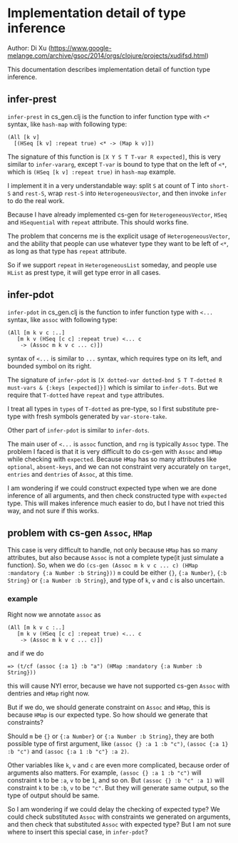 # Implementation detail of type inference

Author: Di Xu (https://www.google-melange.com/archive/gsoc/2014/orgs/clojure/projects/xudifsd.html)

This documentation describes implementation detail of function type inference.

## infer-prest

`infer-prest` in cs_gen.clj is the function to infer function type with `<*`
syntax, like `hash-map` with following type:

    (All [k v]
      [(HSeq [k v] :repeat true) <* -> (Map k v)])

The signature of this function is `[X Y S T T-var R expected]`, this is very
similar to `infer-vararg`, except `T-var` is bound to type that on the left of
`<*`, which is `(HSeq [k v] :repeat true)` in `hash-map` example.

I implement it in a very understandable way: split `S` at count of T into
`short-S` and `rest-S`, wrap `rest-S` into `HeterogeneousVector`, and then
invoke `infer` to do the real work.

Because I have already implemented cs-gen for `HeterogeneousVector`, `HSeq` and
`HSequential` with `repeat` attribute. This should works fine.

The problem that concerns me is the explicit usage of `HeterogeneousVector`,
and the ability that people can use whatever type they want to be left of `<*`,
as long as that type has `repeat` attribute.

So if we support `repeat` in `HeterogeneousList` someday, and people use
`HList` as prest type, it will get type error in all cases.

## infer-pdot

`infer-pdot` in cs_gen.clj is the function to infer function type with `<...`
syntax, like `assoc` with following type:

    (All [m k v c :..]
       [m k v (HSeq [c c] :repeat true) <... c
        -> (Assoc m k v c ... c)])

syntax of `<...` is similar to `...` syntax, which requires type on its left,
and bounded symbol on its right.

The signature of `infer-pdot` is
`[X dotted-var dotted-bnd S T T-dotted R must-vars & {:keys [expected]}]`
which is similar to `infer-dots`. But we require that `T-dotted` have `repeat`
and `type` attributes.

I treat all types in `types` of `T-dotted` as pre-type, so I first substitute
pre-type with fresh symbols generated by `var-store-take`.

Other part of `infer-pdot` is similar to `infer-dots`.

The main user of `<...` is `assoc` function, and `rng` is typically `Assoc`
type. The problem I faced is that it is very difficult to do cs-gen with
`Assoc` and `HMap` while checking with `expected`. Because `HMap` has so many
attributes like `optional`, `absent-keys`, and we can not constraint very
accurately on `target`, `entries` and `dentries` of `Assoc`, at this time.

I am wondering if we could construct expected type when we are done inference
of all arguments, and then check constructed type with `expected` type. This
will makes inference much easier to do, but I have not tried this way, and not
sure if this works.

## problem with cs-gen `Assoc`, `HMap`

This case is very difficult to handle, not only because `HMap` has so many
attributes, but also because `Assoc` is not a complete type(it just simulate a
function). So, when we do
`(cs-gen (Assoc m k v c ... c) (HMap :mandatory {:a Number :b String}))`
`m` could be either `{}`, `{:a Number}`, `{:b String}` or
`{:a Number :b String}`, and type of `k`, `v` and `c` is also uncertain.

### example

Right now we annotate `assoc` as

    (All [m k v c :..]
       [m k v (HSeq [c c] :repeat true) <... c
        -> (Assoc m k v c ... c)])

and if we do

    => (t/cf (assoc {:a 1} :b "a") (HMap :mandatory {:a Number :b String}))

this will cause NYI error, because we have not supported cs-gen `Assoc` with
dentries and `HMap` right now.

But if we do, we should generate constraint on `Assoc` and `HMap`, this is
because `HMap` is our expected type. So how should we generate that constraints?

Should `m` be `{}` or `{:a Number}` or `{:a Number :b String}`, they are both
possible type of first argument, like `(assoc {} :a 1 :b "c")`,
`(assoc {:a 1} :b "c")` and `(assoc {:a 1 :b "c"} :a 2)`.

Other variables like `k`, `v` and `c` are even more complicated, because order
of arguments also matters. For example, `(assoc {} :a 1 :b "c")` will constraint
`k` to be `:a`, `v` to be `1`, and so on. But `(assoc {} :b "c" :a 1)` will
constraint `k` to be `:b`, `v` to be `"c"`. But they will generate same output,
so the type of output should be same.

So I am wondering if we could delay the checking of expected type? We could
check substituted `Assoc` with constraints we generated on arguments, and then
check that substituted `Assoc` with expected type? But I am not sure where to
insert this special case, in `infer-pdot`?
